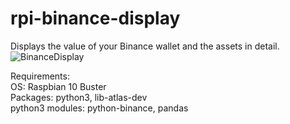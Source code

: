 # rpi-binance-display
Displays the value of your Binance wallet and the assets in detail.
![BinanceDisplay](https://user-images.githubusercontent.com/84155543/118361179-6c2dfe80-b58a-11eb-8fec-370786eeb45d.jpg)

Requirements:   
   OS: Raspbian 10 Buster   
   Packages: python3, lib-atlas-dev   
   python3 modules: python-binance, pandas   

